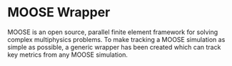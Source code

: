 # MOOSE Wrapper

MOOSE is an open source, parallel finite element framework for solving complex multiphysics problems. To make tracking a MOOSE simulation as simple as possible, a generic wrapper has been created which can track key metrics from any MOOSE simulation.

